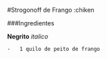 #Strogonoff de Frango	:chiken


###Ingredientes

**Negrito**
_italico_

	-	1 quilo de peito de frango